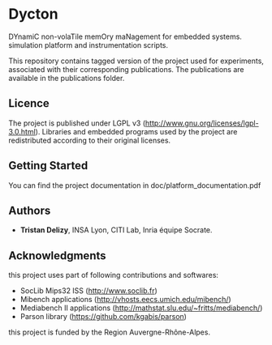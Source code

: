 # Dycton
DYnamiC non-volaTile memOry maNagement for embedded systems.
simulation platform and instrumentation scripts.

This repository contains tagged version of the project used for experiments, associated with their corresponding publications.
The publications are available in the publications folder.

## Licence

The project is published under LGPL v3 (http://www.gnu.org/licenses/lgpl-3.0.html).
Libraries and embedded programs used by the project are redistributed according to their original licenses.

## Getting Started

You can find the project documentation in doc/platform_documentation.pdf


## Authors

* **Tristan Delizy**, INSA Lyon, CITI Lab, Inria équipe Socrate.

## Acknowledgments

this project uses part of following contributions and softwares:

* SocLib Mips32 ISS (http://www.soclib.fr)
* Mibench applications (http://vhosts.eecs.umich.edu/mibench/)
* Mediabench II applications (http://mathstat.slu.edu/~fritts/mediabench/)
* Parson library (https://github.com/kgabis/parson)

this project is funded by the Region Auvergne-Rhône-Alpes.
